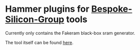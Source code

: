 # Hammer plugins for [Bespoke-Silicon-Group](https://github.com/bespoke-silicon-group) tools

Currently only contains the Fakeram black-box sram generator.

The tool itself can be found [here](https://github.com/bespoke-silicon-group/bsg_fakeram).
